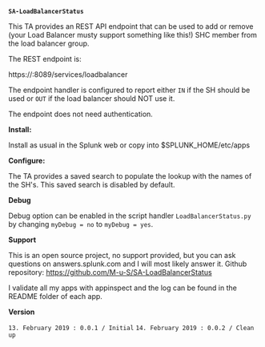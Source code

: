 **`SA-LoadBalancerStatus`**

This TA provides an REST API endpoint that can be used to add or remove
(your Load Balancer musty support something like this!) SHC member from the
load balancer group.

The REST endpoint is:

https://<hostname>:8089/services/loadbalancer

The endpoint handler is configured to report either `IN` if the SH should be
used or `OUT` if the load balancer should NOT use it.

The endpoint does not need authentication.

**Install:**

Install as usual in the Splunk web or copy into $SPLUNK_HOME/etc/apps

**Configure:**

The TA provides a saved search to populate the lookup with the names of the SH's.
This saved search is disabled by default.

**Debug**

Debug option can be enabled in the script handler `LoadBalancerStatus.py` by
changing  `myDebug = no` to `myDebug = yes`.

**Support**

This is an open source project, no support provided, but you can ask questions
on answers.splunk.com and I will most likely answer it.
Github repository: https://github.com/M-u-S/SA-LoadBalancerStatus

I validate all my apps with appinspect and the log can be found in the README
folder of each app.

**Version**

`13. February 2019 : 0.0.1 / Initial`
`14. February 2019 : 0.0.2 / Clean up`
